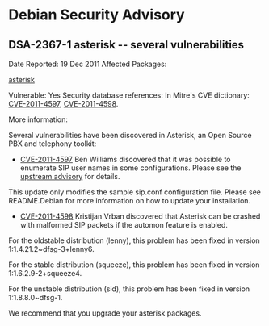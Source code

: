 
Debian Security Advisory
========================


DSA-2367-1 asterisk -- several vulnerabilities
----------------------------------------------



Date Reported:
19 Dec 2011
Affected Packages:

[asterisk](https://packages.debian.org/src:asterisk)

Vulnerable:
Yes
Security database references:
In Mitre's CVE dictionary: [CVE-2011-4597](https://security-tracker.debian.org/tracker/CVE-2011-4597), [CVE-2011-4598](https://security-tracker.debian.org/tracker/CVE-2011-4598).  

More information:

Several vulnerabilities have been discovered in Asterisk, an Open
Source PBX and telephony toolkit:


* [CVE-2011-4597](https://security-tracker.debian.org/tracker/CVE-2011-4597)
Ben Williams discovered that it was possible to enumerate SIP
 user names in some configurations. Please see the [upstream
 advisory](http://downloads.asterisk.org/pub/security/AST-2011-013.html) for details.


This update only modifies the sample sip.conf configuration
 file. Please see README.Debian for more information on how
 to update your installation.
* [CVE-2011-4598](https://security-tracker.debian.org/tracker/CVE-2011-4598)
Kristijan Vrban discovered that Asterisk can be crashed with
 malformed SIP packets if the automon feature is enabled.


For the oldstable distribution (lenny), this problem has been fixed in
version 1:1.4.21.2~dfsg-3+lenny6.


For the stable distribution (squeeze), this problem has been fixed in
version 1:1.6.2.9-2+squeeze4.


For the unstable distribution (sid), this problem has been fixed in
version 1:1.8.8.0~dfsg-1.


We recommend that you upgrade your asterisk packages.





